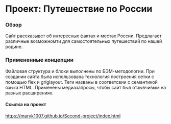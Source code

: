 # Проект: Путешествие по России

### Обзор
Сайт рассказывет об интересных фактах и местах России. Предлагает различные возможномти для самостоятельных путешествий по нашей родине.

### Примененные концепции
Файловая структура и блоки выполнены по БЭМ-методологии. При создании сайта была использована технология построения сетки с помощью flex и griglayout. Теги названы в соответсвии с семантикой языка HTML. Применены медиазапросы, чтобы сайт был отзывчивым на разных расширениях.

#### Ссылка на проект
https://maryk1007.github.io/Second-project/index.html
